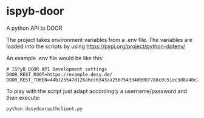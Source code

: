 # ispyb-door
A python API to DOOR

The project takes environment variables from a .env file. The variables are loaded into the scripts by using https://pypi.org/project/python-dotenv/

An example .env file would be like this:
```
# ISPyB DOOR API Development settings
DOOR_REST_ROOT=https://example.desy.de/
DOOR_REST_TOKEN=44b125547d126a6cc6343aa256754334d0007788c0c51ec3d8a40c297024b7
```

To play with the script just adapt accordingly a username/password and then execute:

```
python desydoorauthclient.py
```
